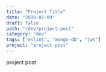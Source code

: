 ```yaml
---
title: "Project Title"
date: "2019-02-09"
draft: false
path: "/dev/project-post"
category: "dev"
tags: ["eslint", "mongo-db", "jwt"]
project: "project-post"
---
```

project post